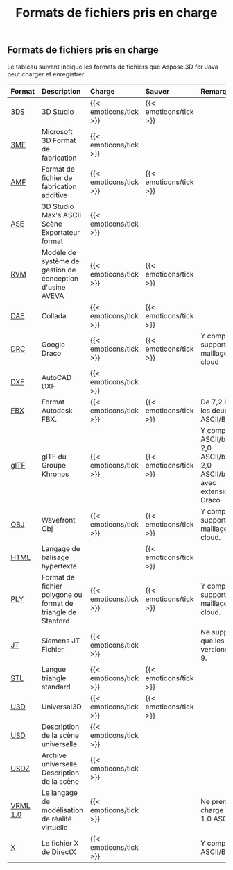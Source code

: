 ﻿---
title: Formats de fichiers pris en charge
type: docs
weight: 20
url: /fr/java/supported-file-formats/
description: Le tableau suivant indique les formats de fichiers que Aspose.3D for Java peut charger et enregistrer.
---
## **Formats de fichiers pris en charge**
Le tableau suivant indique les formats de fichiers que Aspose.3D for Java peut charger et enregistrer.

|**Format**|**Description**|**Charge**|**Sauver**|**Remarques**|
|:- |:- |:- |:- |:- |
|[3DS](https://docs.fileformat.com/3d/3ds/)|3D Studio|{{< emoticons/tick >}}|{{< emoticons/tick >}}||
|[3MF](https://docs.fileformat.com/3d/3mf/)|Microsoft 3D Format de fabrication|{{< emoticons/tick >}}|||
|[AMF](https://docs.fileformat.com/3d/amf/)|Format de fichier de fabrication additive|{{< emoticons/tick >}}|{{< emoticons/tick >}}||
|[ASE](https://docs.fileformat.com/3d/ase/)|3D Studio Max's ASCII Scène Exportateur format|{{< emoticons/tick >}}|||
|[RVM](https://docs.fileformat.com/3d/rvm/)|Modèle de système de gestion de conception d'usine AVEVA|{{< emoticons/tick >}}|{{< emoticons/tick >}}||
|[DAE](https://docs.fileformat.com/3d/dae/)|Collada|{{< emoticons/tick >}}|{{< emoticons/tick >}}||
|[DRC](https://docs.fileformat.com/3d/drc/)|Google Draco|{{< emoticons/tick >}}|{{< emoticons/tick >}}|Y compris le support maillage/point cloud|
|[DXF](https://docs.fileformat.com/cad/dxf/)|AutoCAD DXF|{{< emoticons/tick >}}|||
|[FBX](https://docs.fileformat.com/3d/fbx/)|Format Autodesk FBX.|{{< emoticons/tick >}}|{{< emoticons/tick >}}|De 7,2 à 7,5, les deux ASCII/Binaire.|
|[glTF](https://docs.fileformat.com/3d/glb/)|glTF du Groupe Khronos|{{< emoticons/tick >}}|{{< emoticons/tick >}}|Y compris 1,0 ASCII/binaire, 2,0 ASCII/binaire, 2,0 ASCII/binaire avec extension Draco|
|[OBJ](https://docs.fileformat.com/3d/obj/)|Wavefront Obj|{{< emoticons/tick >}}|{{< emoticons/tick >}}|Y compris le support maillage/point cloud.|
|[HTML](https://docs.fileformat.com/web/html/)|Langage de balisage hypertexte||{{< emoticons/tick >}}||
|[PLY](https://docs.fileformat.com/3d/ply/)|Format de fichier polygone ou format de triangle de Stanford|{{< emoticons/tick >}}|{{< emoticons/tick >}}|Y compris le support maillage/point cloud.|
|[JT](https://docs.fileformat.com/3d/jt/)|Siemens JT Fichier|{{< emoticons/tick >}}||Ne supporte que les versions 8 et 9.|
|[STL](https://docs.fileformat.com/cad/stl/)|Langue triangle standard|{{< emoticons/tick >}}|{{< emoticons/tick >}}||
|[U3D](https://docs.fileformat.com/3d/u3d/)|Universal3D|{{< emoticons/tick >}}|{{< emoticons/tick >}}||
|[USD](https://docs.fileformat.com/3d/usd/)|Description de la scène universelle|{{< emoticons/tick >}}|||
|[USDZ](https://docs.fileformat.com/3d/usdz/)|Archive universelle Description de la scène|{{< emoticons/tick >}}|||
|[VRML 1.0](https://docs.fileformat.com/3d/vrml/)|Le langage de modélisation de réalité virtuelle|{{< emoticons/tick >}}||Ne prend en charge que 1.0 ASCII.|
|[X](https://docs.fileformat.com/3d/x/)|Le fichier X de DirectX|{{< emoticons/tick >}}||Y compris ASCII/Binaire.|

